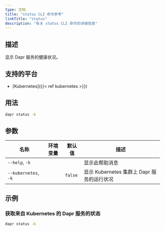 ```yaml
---
type: 文档
title: "status CLI 命令参考"
linkTitle: "status"
description: "有关 status CLI 命令的详细信息"
---
```


## 描述

显示 Dapr 服务的健康状况。

## 支持的平台

- [Kubernetes]({{< ref kubernetes >}})

## 用法

```bash
dapr status -k
```

## 参数

| 名称                   | 环境变量 | 默认值     | 描述                             |
| -------------------- | ---- | ------- | ------------------------------ |
| `--help`, `-h`       |      |         | 显示此帮助消息                        |
| `--kubernetes`, `-k` |      | `false` | 显示 Kubernetes 集群上 Dapr 服务的运行状况 |

## 示例

### 获取来自 Kubernetes 的 Dapr 服务的状态
```bash
dapr status -k
```
